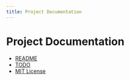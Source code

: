 ```yaml
---
title: Project Documentation
---
```

<link rel="stylesheet" type="text/css" href="assets/css/dark-mode.css">

# Project Documentation

- [README](README.md)
- [TODO](TODO.md)
- [MIT License](LICENSE.txt)
